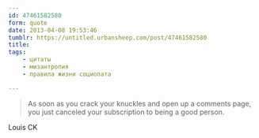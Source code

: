 ```yaml
---
id: 47461582580
form: quote
date: 2013-04-08 19:53:46
tumblr: https://untitled.urbansheep.com/post/47461582580
title: 
tags:
    - цитаты
    - мизантропия
    - правила жизни социопата

---
```


<blockquote>
As soon as you crack your knuckles and open up a comments page, you just canceled your subscription to being a good person.
</blockquote>

Louis CK
